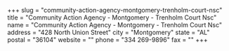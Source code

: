 +++
slug = "community-action-agency-montgomery-trenholm-court-nsc"
title = "Community Action Agency - Montgomery - Trenholm Court Nsc"
name = "Community Action Agency - Montgomery - Trenholm Court Nsc"
address = "428 North Union Street"
city = "Montgomery"
state = "AL"
postal = "36104"
website = ""
phone = "334 269-9896"
fax = ""
+++
